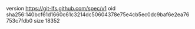version https://git-lfs.github.com/spec/v1
oid sha256:140bcf61d1660c61c3214dc50604378e75e4cb5ec0dc9baf6e2ea76753c7fdb0
size 18352
